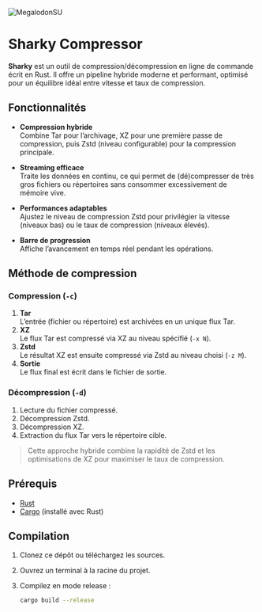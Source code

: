 
![MegalodonSU](https://github.com/user-attachments/assets/91815c28-c27b-4771-9cfe-d7a50e653ec7)

# Sharky Compressor

**Sharky** est un outil de compression/décompression en ligne de commande écrit en Rust. Il offre un pipeline hybride moderne et performant, optimisé pour un équilibre idéal entre vitesse et taux de compression.

## Fonctionnalités

- **Compression hybride**  
  Combine Tar pour l’archivage, XZ pour une première passe de compression, puis Zstd (niveau configurable) pour la compression principale.

- **Streaming efficace**  
  Traite les données en continu, ce qui permet de (dé)compresser de très gros fichiers ou répertoires sans consommer excessivement de mémoire vive.

- **Performances adaptables**  
  Ajustez le niveau de compression Zstd pour privilégier la vitesse (niveaux bas) ou le taux de compression (niveaux élevés).

- **Barre de progression**  
  Affiche l’avancement en temps réel pendant les opérations.

## Méthode de compression

### Compression (`-c`)

1. **Tar**  
   L’entrée (fichier ou répertoire) est archivées en un unique flux Tar.  
2. **XZ**  
   Le flux Tar est compressé via XZ au niveau spécifié (`-x N`).  
3. **Zstd**  
   Le résultat XZ est ensuite compressé via Zstd au niveau choisi (`-z M`).  
4. **Sortie**  
   Le flux final est écrit dans le fichier de sortie.

### Décompression (`-d`)

1. Lecture du fichier compressé.  
2. Décompression Zstd.  
3. Décompression XZ.  
4. Extraction du flux Tar vers le répertoire cible.

> Cette approche hybride combine la rapidité de Zstd et les optimisations de XZ pour maximiser le taux de compression.

## Prérequis

- [Rust](https://www.rust-lang.org/)  
- [Cargo](https://doc.rust-lang.org/cargo/) (installé avec Rust)

## Compilation

1. Clonez ce dépôt ou téléchargez les sources.  
2. Ouvrez un terminal à la racine du projet.  
3. Compilez en mode release :

   ```bash
   cargo build --release
